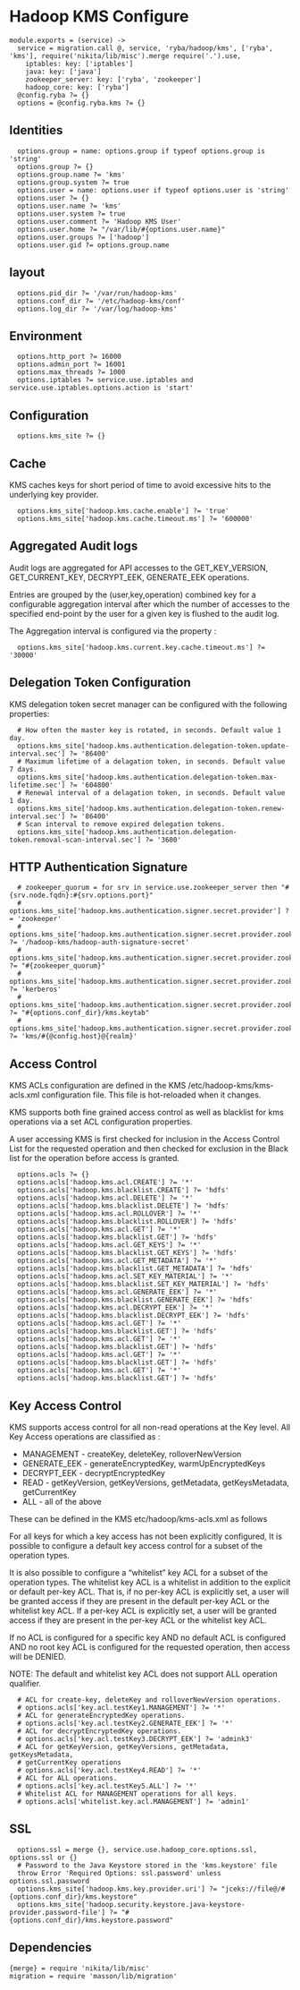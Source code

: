 
# Hadoop KMS Configure

    module.exports = (service) ->
      service = migration.call @, service, 'ryba/hadoop/kms', ['ryba', 'kms'], require('nikita/lib/misc').merge require('.').use,
        iptables: key: ['iptables']
        java: key: ['java']
        zookeeper_server: key: ['ryba', 'zookeeper']
        hadoop_core: key: ['ryba']
      @config.ryba ?= {}
      options = @config.ryba.kms ?= {}

## Identities

      options.group = name: options.group if typeof options.group is 'string'
      options.group ?= {}
      options.group.name ?= 'kms'
      options.group.system ?= true
      options.user = name: options.user if typeof options.user is 'string'
      options.user ?= {}
      options.user.name ?= 'kms'
      options.user.system ?= true
      options.user.comment ?= 'Hadoop KMS User'
      options.user.home ?= "/var/lib/#{options.user.name}"
      options.user.groups ?= ['hadoop']
      options.user.gid ?= options.group.name

## layout

      options.pid_dir ?= '/var/run/hadoop-kms'
      options.conf_dir ?= '/etc/hadoop-kms/conf'
      options.log_dir ?= '/var/log/hadoop-kms'

## Environment

      options.http_port ?= 16000
      options.admin_port ?= 16001
      options.max_threads ?= 1000
      options.iptables ?= service.use.iptables and service.use.iptables.options.action is 'start'

## Configuration

      options.kms_site ?= {}

## Cache

KMS caches keys for short period of time to avoid excessive hits to the
underlying key provider.

      options.kms_site['hadoop.kms.cache.enable'] ?= 'true'
      options.kms_site['hadoop.kms.cache.timeout.ms'] ?= '600000'

## Aggregated Audit logs

Audit logs are aggregated for API accesses to the GET_KEY_VERSION,
GET_CURRENT_KEY, DECRYPT_EEK, GENERATE_EEK operations.

Entries are grouped by the (user,key,operation) combined key for a configurable
aggregation interval after which the number of accesses to the specified
end-point by the user for a given key is flushed to the audit log.

The Aggregation interval is configured via the property :

      options.kms_site['hadoop.kms.current.key.cache.timeout.ms'] ?= '30000'

##  Delegation Token Configuration

KMS delegation token secret manager can be configured with the following properties:

      # How often the master key is rotated, in seconds. Default value 1 day.
      options.kms_site['hadoop.kms.authentication.delegation-token.update-interval.sec'] ?= '86400'
      # Maximum lifetime of a delagation token, in seconds. Default value 7 days.
      options.kms_site['hadoop.kms.authentication.delegation-token.max-lifetime.sec'] ?= '604800'
      # Renewal interval of a delagation token, in seconds. Default value 1 day.
      options.kms_site['hadoop.kms.authentication.delegation-token.renew-interval.sec'] ?= '86400'
      # Scan interval to remove expired delegation tokens.
      options.kms_site['hadoop.kms.authentication.delegation-token.removal-scan-interval.sec'] ?= '3600'

## HTTP Authentication Signature

      # zookeeper_quorum = for srv in service.use.zookeeper_server then "#{srv.node.fqdn}:#{srv.options.port}"
      # options.kms_site['hadoop.kms.authentication.signer.secret.provider'] ?= 'zookeeper'
      # options.kms_site['hadoop.kms.authentication.signer.secret.provider.zookeeper.path'] ?= '/hadoop-kms/hadoop-auth-signature-secret'
      # options.kms_site['hadoop.kms.authentication.signer.secret.provider.zookeeper.connection.string'] ?= "#{zookeeper_quorum}"
      # options.kms_site['hadoop.kms.authentication.signer.secret.provider.zookeeper.auth.type'] ?= 'kerberos'
      # options.kms_site['hadoop.kms.authentication.signer.secret.provider.zookeeper.kerberos.keytab'] ?= "#{options.conf_dir}/kms.keytab"
      # options.kms_site['hadoop.kms.authentication.signer.secret.provider.zookeeper.kerberos.principal'] ?= 'kms/#{@config.host}@{realm}'

## Access Control

KMS ACLs configuration are defined in the KMS /etc/hadoop-kms/kms-acls.xml
configuration file. This file is hot-reloaded when it changes.

KMS supports both fine grained access control as well as blacklist for kms
operations via a set ACL configuration properties.

A user accessing KMS is first checked for inclusion in the Access Control List
for the requested operation and then checked for exclusion in the Black list for
the operation before access is granted.

      options.acls ?= {}
      options.acls['hadoop.kms.acl.CREATE'] ?= '*'
      options.acls['hadoop.kms.blacklist.CREATE'] ?= 'hdfs'
      options.acls['hadoop.kms.acl.DELETE'] ?= '*'
      options.acls['hadoop.kms.blacklist.DELETE'] ?= 'hdfs'
      options.acls['hadoop.kms.acl.ROLLOVER'] ?= '*'
      options.acls['hadoop.kms.blacklist.ROLLOVER'] ?= 'hdfs'
      options.acls['hadoop.kms.acl.GET'] ?= '*'
      options.acls['hadoop.kms.blacklist.GET'] ?= 'hdfs'
      options.acls['hadoop.kms.acl.GET_KEYS'] ?= '*'
      options.acls['hadoop.kms.blacklist.GET_KEYS'] ?= 'hdfs'
      options.acls['hadoop.kms.acl.GET_METADATA'] ?= '*'
      options.acls['hadoop.kms.blacklist.GET_METADATA'] ?= 'hdfs'
      options.acls['hadoop.kms.acl.SET_KEY_MATERIAL'] ?= '*'
      options.acls['hadoop.kms.blacklist.SET_KEY_MATERIAL'] ?= 'hdfs'
      options.acls['hadoop.kms.acl.GENERATE_EEK'] ?= '*'
      options.acls['hadoop.kms.blacklist.GENERATE_EEK'] ?= 'hdfs'
      options.acls['hadoop.kms.acl.DECRYPT_EEK'] ?= '*'
      options.acls['hadoop.kms.blacklist.DECRYPT_EEK'] ?= 'hdfs'
      options.acls['hadoop.kms.acl.GET'] ?= '*'
      options.acls['hadoop.kms.blacklist.GET'] ?= 'hdfs'
      options.acls['hadoop.kms.acl.GET'] ?= '*'
      options.acls['hadoop.kms.blacklist.GET'] ?= 'hdfs'
      options.acls['hadoop.kms.acl.GET'] ?= '*'
      options.acls['hadoop.kms.blacklist.GET'] ?= 'hdfs'
      options.acls['hadoop.kms.acl.GET'] ?= '*'
      options.acls['hadoop.kms.blacklist.GET'] ?= 'hdfs'

## Key Access Control

KMS supports access control for all non-read operations at the Key level. All
Key Access operations are classified as :

*   MANAGEMENT - createKey, deleteKey, rolloverNewVersion
*   GENERATE_EEK - generateEncryptedKey, warmUpEncryptedKeys
*   DECRYPT_EEK - decryptEncryptedKey
*   READ - getKeyVersion, getKeyVersions, getMetadata, getKeysMetadata, getCurrentKey
*   ALL - all of the above

These can be defined in the KMS etc/hadoop/kms-acls.xml as follows

For all keys for which a key access has not been explicitly configured, It is
possible to configure a default key access control for a subset of the operation
types.

It is also possible to configure a “whitelist” key ACL for a subset of the
operation types. The whitelist key ACL is a whitelist in addition to the
explicit or default per-key ACL. That is, if no per-key ACL is explicitly set,
a user will be granted access if they are present in the default per-key ACL or
the whitelist key ACL. If a per-key ACL is explicitly set, a user will be
granted access if they are present in the per-key ACL or the whitelist key ACL.

If no ACL is configured for a specific key AND no default ACL is configured AND
no root key ACL is configured for the requested operation, then access will be
DENIED.

NOTE: The default and whitelist key ACL does not support ALL operation qualifier.

      # ACL for create-key, deleteKey and rolloverNewVersion operations.
      # options.acls['key.acl.testKey1.MANAGEMENT'] ?= '*'
      # ACL for generateEncryptedKey operations.
      # options.acls['key.acl.testKey2.GENERATE_EEK'] ?= '*'
      # ACL for decryptEncryptedKey operations.
      # options.acls['key.acl.testKey3.DECRYPT_EEK'] ?= 'admink3'
      # ACL for getKeyVersion, getKeyVersions, getMetadata, getKeysMetadata,
      # getCurrentKey operations
      # options.acls['key.acl.testKey4.READ'] ?= '*'
      # ACL for ALL operations.
      # options.acls['key.acl.testKey5.ALL'] ?= '*'
      # Whitelist ACL for MANAGEMENT operations for all keys.
      # options.acls['whitelist.key.acl.MANAGEMENT'] ?= 'admin1'

## SSL

      options.ssl = merge {}, service.use.hadoop_core.options.ssl, options.ssl or {}
      # Password to the Java Keystore stored in the 'kms.keystore' file
      throw Error 'Required Options: ssl.password' unless options.ssl.password
      options.kms_site['hadoop.kms.key.provider.uri'] ?= "jceks://file@/#{options.conf_dir}/kms.keystore"
      options.kms_site['hadoop.security.keystore.java-keystore-provider.password-file'] ?= "#{options.conf_dir}/kms.keystore.password"

## Dependencies

    {merge} = require 'nikita/lib/misc'
    migration = require 'masson/lib/migration'

